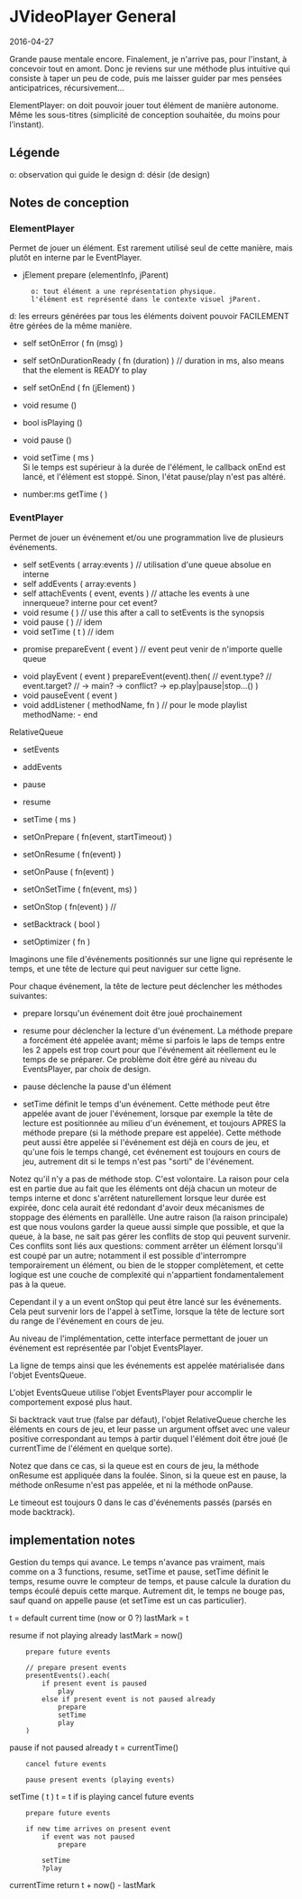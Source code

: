JVideoPlayer General
====================
2016-04-27





Grande pause mentale encore.
Finalement, je n'arrive pas, pour l'instant, à concevoir tout en amont.
Donc je reviens sur une méthode plus intuitive qui consiste à taper un peu de code, 
puis me laisser guider par mes pensées anticipatrices, récursivement...



ElementPlayer:
on doit pouvoir jouer tout élément de manière autonome.
Même les sous-titres (simplicité de conception souhaitée, du moins pour l'instant).



Légende
-----------

o: observation qui guide le design
d: désir (de design) 




Notes de conception
----------------------


### ElementPlayer

Permet de jouer un élément.
Est rarement utilisé seul de cette manière, mais plutôt en interne par le EventPlayer.


+ jElement prepare (elementInfo, jParent)
    
        o: tout élément a une représentation physique.
        l'élément est représenté dans le contexte visuel jParent.
         
         
d: les erreurs générées par tous les éléments doivent pouvoir FACILEMENT être gérées de 
la même manière.


+ self          setOnError ( fn (msg) )
+ self          setOnDurationReady ( fn (duration) )  // duration in ms, also means that the element is READY to play
+ self          setOnEnd ( fn (jElement) )  
  
+ void          resume ()        
+ bool          isPlaying ()        
+ void          pause ()        
+ void          setTime ( ms )      
        Si le temps est supérieur à la durée de l'élément, 
        le callback onEnd est lancé, et l'élément est stoppé.
        Sinon, l'état pause/play n'est pas altéré.
        
+ number:ms     getTime ( )      
       


### EventPlayer

Permet de jouer un événement et/ou une programmation live de plusieurs événements.


+ self      setEvents ( array:events ) // utilisation d'une queue absolue en interne
+ self      addEvents ( array:events )
+ self      attachEvents ( event, events ) // attache les events à une innerqueue? interne pour cet event?
+ void      resume (  )  // use this after a call to setEvents is the synopsis
+ void      pause (  )  // idem
+ void      setTime ( t )  // idem

- promise   prepareEvent ( event ) // event peut venir de n'importe quelle queue
+ void      playEvent ( event )
                prepareEvent(event).then(
                    // event.type?
                    // event.target? 
                    // -> main? -> conflict? -> ep.play|pause|stop...()
                )
+ void      pauseEvent ( event )
+ void      addListener ( methodName, fn ) // pour le mode playlist
                    methodName:
                        - end

         
            


RelativeQueue

+ setEvents
+ addEvents
+ pause
+ resume
+ setTime ( ms )

+ setOnPrepare ( fn(event, startTimeout) )
+ setOnResume ( fn(event) )
+ setOnPause ( fn(event) )
+ setOnSetTime ( fn(event, ms) )
+ setOnStop ( fn(event) )
// 
+ setBacktrack ( bool )
+ setOptimizer ( fn )




Imaginons une file d'événements positionnés sur une ligne qui représente le temps,
et une tête de lecture qui peut naviguer sur cette ligne.

Pour chaque événement, la tête de lecture peut déclencher les méthodes suivantes:


- prepare
    lorsqu'un événement doit être joué prochainement
- resume
    pour déclencher la lecture d'un événement.
    La méthode prepare a forcément été appelée avant; même si parfois le laps de temps entre les 2 appels 
    est trop court pour que l'événement ait réellement eu le temps de se préparer.
    Ce problème doit être géré au niveau du EventsPlayer, par choix de design.
    
- pause
    déclenche la pause d'un élément
- setTime
    définit le temps d'un événement.
    Cette méthode peut être appelée avant de jouer l'événement, lorsque par exemple la tête de lecture est positionnée
    au milieu d'un événement, et toujours APRES la méthode prepare (si la méthode prepare est appelée).
    Cette méthode peut aussi être appelée si l'événement est déjà en cours de jeu, et qu'une fois le temps changé,
    cet événement est toujours en cours de jeu, autrement dit si le temps n'est pas "sorti" de l'événement.
    
    
    
    
    
    
Notez qu'il n'y a pas de méthode stop.
C'est volontaire.
La raison pour cela est en partie due au fait que les éléments ont déjà chacun un moteur de temps interne et donc 
s'arrêtent naturellement lorsque leur durée est expirée, donc cela aurait été redondant d'avoir deux mécanismes de stoppage 
des éléments en parallèlle.
Une autre raison (la raison principale) est que nous voulons garder la queue aussi simple que possible,
et que la queue, à la base, ne sait pas gérer les conflits de stop qui peuvent survenir.
Ces conflits sont liés aux questions: comment arrêter un élément lorsqu'il est coupé par un autre; notamment il est possible
d'interrompre temporairement un élément, ou bien de le stopper complètement, et cette logique est une couche de complexité
qui n'appartient fondamentalement pas à la queue.
 
    
Cependant il y a un event onStop qui peut être lancé sur les événements.
Cela peut survenir lors de l'appel à setTime, lorsque la tête de lecture sort
du range de l'événement en cours de jeu.
 





Au niveau de l'implémentation, cette interface permettant de jouer un événement est représentée par l'objet 
EventsPlayer.

La ligne de temps ainsi que les événements est appelée matérialisée dans l'objet EventsQueue.

L'objet EventsQueue utilise l'objet EventsPlayer pour accomplir le comportement exposé plus haut.



Si backtrack vaut true (false par défaut), l'objet RelativeQueue cherche les éléments en cours de jeu,
et leur passe un argument offset avec une valeur positive correspondant au temps à partir duquel l'élément 
doit être joué (le currentTime de l'élément en quelque sorte).

Notez que dans ce cas, si la queue est en cours de jeu, la méthode onResume est appliquée dans la foulée.
Sinon, si la queue est en pause, la méthode onResume n'est pas appelée, et ni la méthode onPause.
 
Le timeout est toujours 0 dans le cas d'événements passés (parsés en mode backtrack).

    


implementation notes
-----------------------


Gestion du temps qui avance.
Le temps n'avance pas vraiment, 
mais comme on a 3 functions, resume, setTime et pause, setTime définit le temps,
resume ouvre le compteur de temps, et pause calcule la duration du temps écoulé depuis cette marque.
Autrement dit, le temps ne bouge pas, sauf quand on appelle pause (et setTime est un cas particulier).




t = default current time (now or 0 ?)
lastMark = t


resume
    if not playing already
        lastMark = now()
    
        prepare future events
        
        // prepare present events
        presentEvents().each(
            if present event is paused
                play
            else if present event is not paused already
                prepare
                setTime
                play
        )
        
    
    
pause
    if not paused already
        t = currentTime()
    
        cancel future events
        
        pause present events (playing events)
      
        

setTime ( t )
    t = t
    if is playing
        cancel future events
        
        
        prepare future events
        
        if new time arrives on present event
            if event was not paused
                prepare
            
            setTime
            ?play
    
    
    
    

currentTime 
    return t + now() - lastMark


